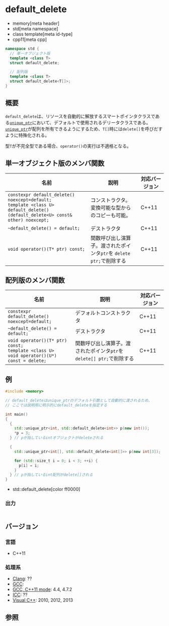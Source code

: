 # default_delete
* memory[meta header]
* std[meta namespace]
* class template[meta id-type]
* cpp11[meta cpp]

```cpp
namespace std {
  // 単一オブジェクト版
  template <class T>
  struct default_delete;

  // 配列版
  template <class T>
  struct default_delete<T[]>;
}
```

## 概要
`default_delete`は、リソースを自動的に解放するスマートポインタクラスである[`unique_ptr`](/reference/memory/unique_ptr.md)において、デフォルトで使用されるデリータクラスである。[`unique_ptr`](/reference/memory/unique_ptr.md)が配列を所有できるようにするため、`T[]`時には`delete[]`を呼びだすように特殊化される。

型`T`が不完全型である場合、`operator()`の実行は不適格となる。


## 単一オブジェクト版のメンバ関数

| 名前 | 説明 | 対応バージョン |
|------|------|----------------|
| `constexpr default_delete() noexcept=default;`<br/>`template <class U> default_delete()(default_delete<U> const& other) noexcept;` | コンストラクタ。 変換可能な型からのコピーも可能。 | C++11 |
| `~default_delete() = default;` | デストラクタ | C++11 |
| `void operator()(T* ptr) const;` | 関数呼び出し演算子。渡されたポインタ`ptr`を `delete ptr;`で削除する | C++11 |


## 配列版のメンバ関数

| 名前 | 説明 | 対応バージョン |
|------|------|----------------|
| `constexpr default_delete() noexcept=default;` | デフォルトコンストラクタ | C++11 |
| `~default_delete() = default;` | デストラクタ | C++11 |
| `void operator()(T* ptr) const;`<br/>`template <class U>`<br/>`void operator()(U*) const = delete;` | 関数呼び出し演算子。渡されたポインタ`ptr`を `delete[] ptr;`で削除する | C++11 |


## 例
```cpp example
#include <memory>

// default_deleteはunique_ptrのデフォルト引数として自動的に渡されるため、
// ここでは説明用に明示的にdefault_deleteを指定する

int main()
{
  {
    std::unique_ptr<int, std::default_delete<int>> p(new int());
    *p = 3;
  } // pが指しているintオブジェクトがdeleteされる

  {
    std::unique_ptr<int[], std::default_delete<int[]>> p(new int[3]);

    for (std::size_t i = 0; i < 3; ++i) {
      p[i] = i;
    }
  } // pが指しているint配列がdelete[]される
}
```
* std::default_delete[color ff0000]

### 出力
```
```

## バージョン
### 言語
- C++11

### 処理系
- [Clang](/implementation.md#clang): ??
- [GCC](/implementation.md#gcc): 
- [GCC, C++11 mode](/implementation.md#gcc): 4.4, 4.7.2
- [ICC](/implementation.md#icc): ??
- [Visual C++](/implementation.md#visual_cpp): 2010, 2012, 2013


## 参照

